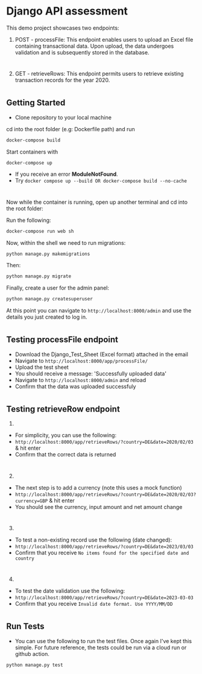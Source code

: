 # Django API assessment 

This demo project showcases two endpoints:

1. POST - processFile: This endpoint enables users to upload an Excel file containing transactional data. Upon upload, the data undergoes validation and is subsequently stored in the database.
#
2. GET - retrieveRows: This endpoint permits users to retrieve existing transaction records for the year 2020.
 
#
## Getting Started

- Clone repository to your local machine 


cd into the root folder (e.g: Dockerfile path) and run
```bash
docker-compose build  
```

Start containers with
```bash
docker-compose up 
```
- If you receive an error **ModuleNotFound**. 
- Try `docker compose up --build OR docker-compose build --no-cache`
#
Now while the container is running, open up another terminal and cd into the root folder:

Run the following:
```bash
docker-compose run web sh
```
Now, within the shell we need to run migrations:
```bash
python manage.py makemigrations
```
Then:
```bash
python manage.py migrate
```

Finally, create a user for the admin panel:
```bash
python manage.py createsuperuser
```

At this point you can navigate to
`http://localhost:8000/admin` and use the details you just created to log in.
#
## Testing processFile endpoint

- Download the Django_Test_Sheet (Excel format) attached in the email
- Navigate to `http://localhost:8000/app/processFile/`
- Upload the test sheet 
- You should receive a message: 'Successfully uploaded data'
- Navigate to `http://localhost:8000/admin` and reload
- Confirm that the data was uploaded successfuly
#
## Testing retrieveRow endpoint

1.
- For simplicity, you can use the following:
- `http://localhost:8000/app/retrieveRows/?country=DE&date=2020/02/03` & hit enter
- Confirm that the correct data is returned
#
2.
- The next step is to add a currency (note this uses a mock function)
- `http://localhost:8000/app/retrieveRows/?country=DE&date=2020/02/03?currency=GBP` & hit enter
- You should see the currency, input amount and net amount change
#
3.
- To test a non-existing record use the following (date changed):
- `http://localhost:8000/app/retrieveRows/?country=DE&date=2023/03/03`
- Confirm that you receive `No items found for the specified date and country`
#
4. 
- To test the date validation use the following: 
- `http://localhost:8000/app/retrieveRows/?country=DE&date=2023-03-03`
- Confirm that you receive `Invalid date format. Use YYYY/MM/DD`
#
## Run Tests
- You can use the following to run the test files. Once again I've kept this simple. For future reference, the tests could be run via a cloud run or github action. 
```bash
python manage.py test
```
